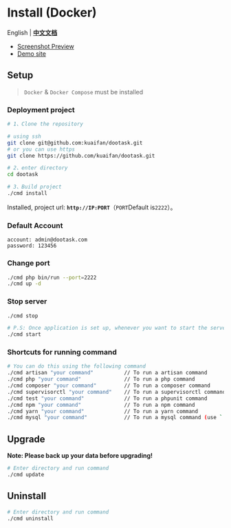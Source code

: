 # Install (Docker)

English | **[中文文档](./README_CN.md)**

- [Screenshot Preview](README_PREVIEW.md)
- [Demo site](http://www.dootask.com/)

## Setup

> `Docker` & `Docker Compose` must be installed


### Deployment project

```bash
# 1、Clone the repository

# using ssh
git clone git@github.com:kuaifan/dootask.git
# or you can use https
git clone https://github.com/kuaifan/dootask.git

# 2、enter directory
cd dootask

# 3、Build project
./cmd install
```
Installed, project url: **`http://IP:PORT`**（`PORT`Default is`2222`）。

### Default Account

```text
account: admin@dootask.com
password: 123456
```

### Change port

```bash
./cmd php bin/run --port=2222
./cmd up -d
```

### Stop server

```bash
./cmd stop

# P.S: Once application is set up, whenever you want to start the server (if it is stopped) run below command
./cmd start
```

### Shortcuts for running command

```bash
# You can do this using the following command
./cmd artisan "your command"          // To run a artisan command
./cmd php "your command"              // To run a php command
./cmd composer "your command"         // To run a composer command
./cmd supervisorctl "your command"    // To run a supervisorctl command
./cmd test "your command"             // To run a phpunit command
./cmd npm "your command"              // To run a npm command
./cmd yarn "your command"             // To run a yarn command
./cmd mysql "your command"            // To run a mysql command (use `./cmd mysql bak` Backup database)
```

## Upgrade

**Note: Please back up your data before upgrading!**

```bash
# Enter directory and run command
./cmd update
```

## Uninstall

```bash
# Enter directory and run command
./cmd uninstall
```
